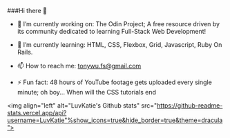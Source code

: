 ###Hi there :wave:


- :telescope: I’m currently working on: The Odin Project; A free resource driven by its community dedicated to learning Full-Stack Web Development!

- :seedling: I’m currently learning: HTML, CSS, Flexbox, Grid, Javascript, Ruby On Rails.

- :mailbox: How to reach me: tonywu.fs@gmail.com

- :zap: Fun fact: 48 hours of YouTube footage gets uploaded every single minute; oh boy... When will the CSS tutorials end


<img align="left" alt="LuvKatie's Github stats" src="https://github-readme-stats.vercel.app/api?username=LuvKatie"%show_icons=true&hide_border=true&theme=dracula">
